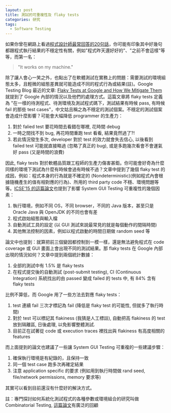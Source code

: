 ```yaml
---
layout: post
title: 測試的可重複性及 flaky tests
categories: 研究
tags:
  - Software Testing
---
```


如果你曾在網路上看過[程式設計師最常回答的20句話](https://www.geeksaresexy.net/2014/04/14/top-20-replies-by-programmers-when-their-programs-dont-work-pict/)，你可能有印象其中好幾句都跟程式執行結果的不穩定性有關，例如"程式昨天還好好的"、"之前不會這樣"等等，而第一名：

> "It works on my machine."

除了讓人會心一笑之外，也點出了在軟體測試在實務上的問題：需要測試的環境組態太多，且輕微的組態差異就可能造成不同的程式行為或結果(註)。Google Testing Blog 最近的文章: [Flaky Tests at Google and How We Mitigate Them](http://googletesting.blogspot.tw/2016/05/flaky-tests-at-google-and-how-we.html) 就提到了 Google 內部的情況以及他們的處理方式。這篇文章將 flaky tests 定義為 "在一樣的待測程式、待測環境及測試程式碼下，測試結果有時候 pass, 有時候 fail 的那些 test cases"，中文姑且稱之為不穩定的測試個案。不穩定的測試個案會造成什麼影響？可能會大幅降低 programmer 的生產力：

1. 對於 falied test 要花時間去看錯在哪裡, 花時間 debug
2. 一時之間找不到 bug, 再花時間重跑 test 看看, 結果竟然過了?!
3. 若此情況發生多次, developer 對於 test 的效力就會失去信心, 以後看到 failed test 可能就直接略過 (忽略了真正的 bug), 或是多跑幾次看會不會運氣好 pass (又是時間的浪費)

因此, flaky tests 對於軟體品質跟工程師的生產力傷害甚鉅。你可能會好奇為什麼同樣的環境下測試為什麼有時候會過有時候不過？文章中提到了幾個 flaky test 的成因，例如：程式本身的行為就是不確定的 (Nondeterministic)(例如程式內會根據隨機產生的值有相對應的行為)、所用的 third party code 不穩、環境問題等等。[ICSE'15 的這篇論文](http://dl.acm.org/citation.cfm?id=2818764)也提到了影響 System GUI Testing 可重複性的幾個因素：

1. 執行環境，例如不同 OS，不同 browser，不同的 Java 版本，甚至只是 Oracle Java 與 OpenJDK 的不同也會有差
2. 程式啟始組態與輸入檔
3. 自動測試工具的設定 (以 GUI 測試來說最常見的就是每個動作的間隔時間)
4. 其他無法控制的因素，例如以程式啟動的時間日期做 random seed 等

論文中也提到：就算把前三個變因都控制到一模一樣，還是無法避免程式在 code coverage 或 GUI 畫面上會出現不同的測試結果。那 flaky tests 在 Google 內部出現的情況如何？文章中提到兩個統計數據：

1. 全部的測試中有 1.5% 是 flaky tests
2. 在程式提交後的自動測試 (post-submit testing), CI (Continuous Integration) 系統找出的由 passed 變成 failed 的 tests 中, 有 84% 含有 flaky tests

比例不算低，而 Google 用了一些方法去對應 flaky tests：

1. test 連續 fail 三次才標記為 fail (降低是 flaky test 的可能性, 但就多了執行時間)
2. 對於 test 可以標記其 flakiness (我猜是人工標註), 自動把高 flakiness 的 test 放到隔離區, 日後處理, 以免影響整體測試.
3. 目前正在試著從 code 或 execution traces 裡找出與 flakiness 有高度相關的 features

而上面提到的論文也建議了一些讓 System GUI Testing 可重複的一些建議步驟：

1. 確保執行環境是有紀錄的，且保持一致
2. 同一個 test case 跑多次再確定結果
3. 注意 application specific 的要求 (例如用到執行時間做 rand seed, file/network permissions, memory 要求等)

其實可以看到目前還沒有什麼好的解決方式。

註：專門探討如何系統化測試程式的各種參數或環境組合的研究叫做 Combinatorial Testing, [這篇論文](http://dl.acm.org/citation.cfm?id=1883618)有廣泛的回顧



